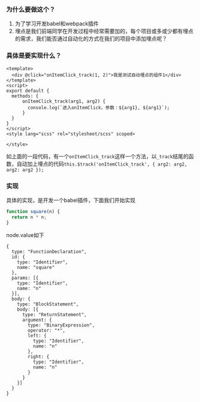 ### 为什么要做这个？
1. 为了学习开发babel和webpack插件
2. 埋点是我们前端同学在开发过程中经常需要加的，每个项目或多或少都有埋点的需求，我们能否通过自动化的方式在我们的项目中添加埋点呢？

### 具体是要实现什么？
```vue
<template>
  <div @click="onItemClick_track(1, 2)">我是测试自动埋点的组件1</div>
</template>
<script>
export default {
  methods: {
      onItemClick_track(arg1, arg2) {
        console.log(`进入onItemClick，参数：${arg1}, ${arg1}`);
      }
  }
}
</script>
<style lang="scss" rel="stylesheet/scss" scoped>
  
</style>
```
如上面的一段代码，有一个```onItemClick_track```这样一个方法，以```_track```结尾的函数，自动加上埋点的代码``` this.$track('onItemClick_track', { arg2: arg2, arg2: arg2 }); ```


### 实现
具体的实现，是开发一个babel插件，下面我们开始实现


```javascript
function square(n) {
  return n * n;
}
```
node.value如下
```
{
  type: "FunctionDeclaration",
  id: {
    type: "Identifier",
    name: "square"
  },
  params: [{
    type: "Identifier",
    name: "n"
  }],
  body: {
    type: "BlockStatement",
    body: [{
      type: "ReturnStatement",
      argument: {
        type: "BinaryExpression",
        operator: "*",
        left: {
          type: "Identifier",
          name: "n"
        },
        right: {
          type: "Identifier",
          name: "n"
        }
      }
    }]
  }
}
```


